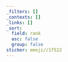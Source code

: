 ```yaml
---
_filters: []
_contexts: []
_links: []
_sort:
  field: rank
  asc: false
  group: false
sticker: emoji//1f522
---
```

